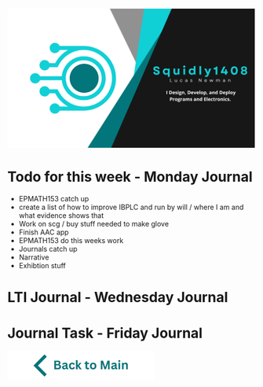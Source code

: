 ![Header](https://raw.githubusercontent.com/Squidly1408/Journals-Term-1-2024/main/title.png
)
# Todo for this week - Monday Journal
- EPMATH153 catch up
- create a list of how to improve IBPLC and run by will / where I am and what evidence shows that
- Work on scg / buy stuff needed to make glove
- Finish AAC app
- EPMATH153 do this weeks work   
- Journals catch up
- Narrative
- Exhibtion stuff

 

# LTI Journal - Wednesday Journal

# Journal Task - Friday Journal



[![back to main](https://raw.githubusercontent.com/Squidly1408/Journals-Term-1-2024/main/Back%20to%20Main.png)](https://github.com/Squidly1408/Journals-Term-1-2024/blob/main/Readme.md)
